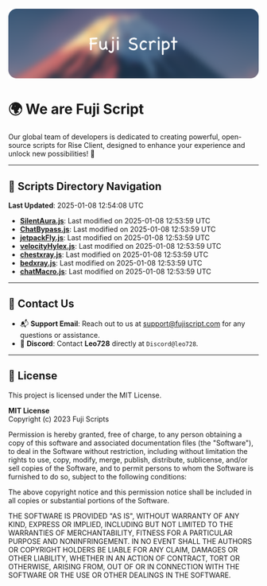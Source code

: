 ![Banner](.github/b.webp)

# 🌍 **We are Fuji Script**

Our global team of developers is dedicated to creating powerful, open-source scripts for Rise Client, designed to enhance your experience and unlock new possibilities! 🌟

---
<!-- SCRIPTS_NAVIGATION_START -->
## 📂 **Scripts Directory Navigation**

**Last Updated**: 2025-01-08 12:54:08 UTC

- **[SilentAura.js](scripts/SilentAura.js)**: Last modified on 2025-01-08 12:53:59 UTC
- **[ChatBypass.js](scripts/ChatBypass.js)**: Last modified on 2025-01-08 12:53:59 UTC
- **[jetpackFly.js](scripts/jetpackFly.js)**: Last modified on 2025-01-08 12:53:59 UTC
- **[velocityHylex.js](scripts/velocityHylex.js)**: Last modified on 2025-01-08 12:53:59 UTC
- **[chestxray.js](scripts/chestxray.js)**: Last modified on 2025-01-08 12:53:59 UTC
- **[bedxray.js](scripts/bedxray.js)**: Last modified on 2025-01-08 12:53:59 UTC
- **[chatMacro.js](scripts/chatMacro.js)**: Last modified on 2025-01-08 12:53:59 UTC

<!-- SCRIPTS_NAVIGATION_END -->

---

## 💬 **Contact Us**  
- 📬 **Support Email**: Reach out to us at [support@fujiscript.com](mailto:support@fujiscript.com) for any questions or assistance.  
- 💬 **Discord**: Contact **Leo728** directly at `Discord@leo728`.

---

## 📜 **License**

This project is licensed under the MIT License.  

**MIT License**  
Copyright (c) 2023 Fuji Scripts  

Permission is hereby granted, free of charge, to any person obtaining a copy of this software and associated documentation files (the "Software"), to deal in the Software without restriction, including without limitation the rights to use, copy, modify, merge, publish, distribute, sublicense, and/or sell copies of the Software, and to permit persons to whom the Software is furnished to do so, subject to the following conditions:  

The above copyright notice and this permission notice shall be included in all copies or substantial portions of the Software.  

THE SOFTWARE IS PROVIDED "AS IS", WITHOUT WARRANTY OF ANY KIND, EXPRESS OR IMPLIED, INCLUDING BUT NOT LIMITED TO THE WARRANTIES OF MERCHANTABILITY, FITNESS FOR A PARTICULAR PURPOSE AND NONINFRINGEMENT. IN NO EVENT SHALL THE AUTHORS OR COPYRIGHT HOLDERS BE LIABLE FOR ANY CLAIM, DAMAGES OR OTHER LIABILITY, WHETHER IN AN ACTION OF CONTRACT, TORT OR OTHERWISE, ARISING FROM, OUT OF OR IN CONNECTION WITH THE SOFTWARE OR THE USE OR OTHER DEALINGS IN THE SOFTWARE.  
